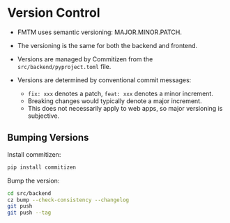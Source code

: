 # Version Control

- FMTM uses semantic versioning: MAJOR.MINOR.PATCH.

- The versioning is the same for both the backend and frontend.

- Versions are managed by Commitizen from the `src/backend/pyproject.toml` file.

- Versions are determined by conventional commit messages:
  - `fix: xxx` denotes a patch, `feat: xxx` denotes a minor increment.
  - Breaking changes would typically denote a major increment.
  - This does not necessarily apply to web apps, so major versioning is subjective.

## Bumping Versions

Install commitizen:

```bash
pip install commitizen
```

Bump the version:

```bash
cd src/backend
cz bump --check-consistency --changelog
git push
git push --tag
```
